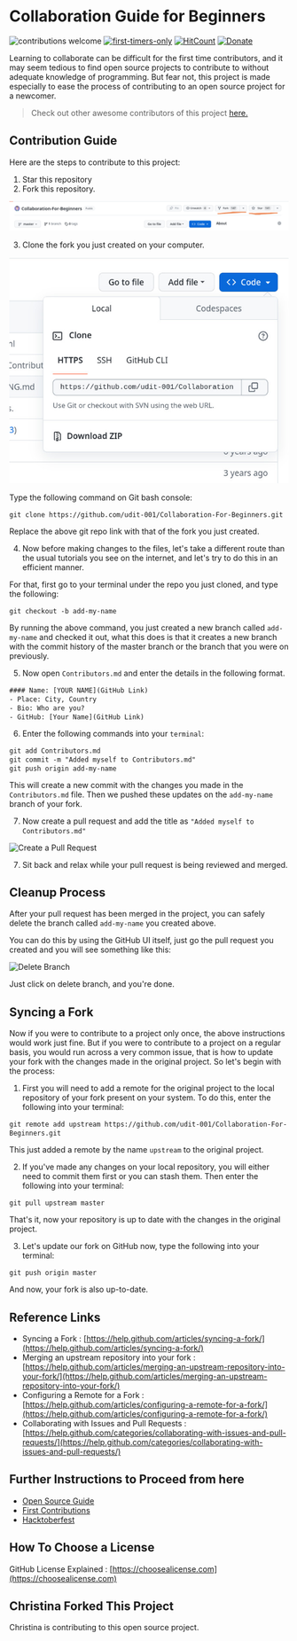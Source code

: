 # Collaboration Guide for Beginners

![contributions welcome](https://img.shields.io/badge/contributions-welcome-brightgreen.svg?style=flat-square)
[![first-timers-only](https://img.shields.io/badge/first--timers--only-friendly-blue.svg?style=flat-square)](https://www.firsttimersonly.com/)
[![HitCount](http://hits.dwyl.io/udit-001/Collaboration-For-Beginners.svg)](http://hits.dwyl.io/udit-001/Collaboration-For-Beginners)
[![Donate](https://img.shields.io/badge/Donate-Buy%20Me%20a%20Coffee-orange?style=flat-square&logo=buy+me+a+coffee)](https://www.buymeacoffee.com/idiomprog)



Learning to collaborate can be difficult for the first time contributors, and it may seem tedious to find open source projects to contribute to without adequate knowledge of programming. But fear not, this project is made especially to ease the process of contributing to an open source project for a newcomer.

>Check out other awesome contributors of this project [here.](https://udit-001.github.io/Collaboration-For-Beginners/Contributors)

## Contribution Guide

Here are the steps to contribute to this project:

1. Star this repository
2. Fork this repository.

![Fork & Star the Repository](https://raw.githubusercontent.com/udit-001/Collaboration-For-Beginners/master/img/fork.jpg)

3. Clone the fork you just created on your computer.

![Clone this repository](https://raw.githubusercontent.com/udit-001/Collaboration-For-Beginners/master/img/clone.jpg)

Type the following command on Git bash console:
```git
git clone https://github.com/udit-001/Collaboration-For-Beginners.git
```

Replace the above git repo link with that of the fork you just created.

4. Now before making changes to the files, let's take a different route than the usual tutorials you see on the internet, and let's try to do this in an efficient manner. 

For that, first go to your terminal under the repo you just cloned, and type the following:

```git
git checkout -b add-my-name
```

By running the above command, you just created a new branch called `add-my-name` and checked it out, what this does is that it creates a new branch with the commit history of the master branch or the branch that you were on previously.

5. Now open `Contributors.md` and enter the details in the following format.

```
#### Name: [YOUR NAME](GitHub Link)
- Place: City, Country
- Bio: Who are you?
- GitHub: [Your Name](GitHub Link)
```

6. Enter the following commands into your `terminal`:
```git
git add Contributors.md
git commit -m "Added myself to Contributors.md"
git push origin add-my-name
```

This will create a new commit with the changes you made in the `Contributors.md` file. Then we pushed these updates on the `add-my-name` branch of your fork.

7. Now create a pull request and add the title as `"Added myself to Contributors.md"`

![Create a Pull Request](https://raw.githubusercontent.com/udit-001/Collaboration-For-Beginners/master/img/PR.jpg)

7. Sit back and relax while your pull request is being reviewed and merged.

## Cleanup Process
After your pull request has been merged in the project, you can safely delete the branch called `add-my-name` you created above.

You can do this by using the GitHub UI itself, just go the pull request you created and you will see something like this:

![Delete Branch](/img/merged.png)

Just click on delete branch, and you're done.

## Syncing a Fork
Now if you were to contribute to a project only once, the above instructions would work just fine. But if you were to contribute to a project on a regular basis, you would run across a very common issue, that is how to update your fork with the changes made in the original project. So let's begin with the process:

1. First you will need to add a remote for the original project to the local repository of your fork present on your system. To do this, enter the following into your terminal:

```
git remote add upstream https://github.com/udit-001/Collaboration-For-Beginners.git
```

This just added a remote by the name `upstream` to the original project.


2. If you've made any changes on your local repository, you will either need to commit them first or you can stash them. Then enter the following into your terminal:

```
git pull upstream master 
```

That's it, now your repository is up to date with the changes in the original project.

3. Let's update our fork on GitHub now, type the following into your terminal:

```
git push origin master
```

And now, your fork is also up-to-date.



## Reference Links

- Syncing a Fork : [https://help.github.com/articles/syncing-a-fork/](https://help.github.com/articles/syncing-a-fork/)
- Merging an upstream repository into your fork : [https://help.github.com/articles/merging-an-upstream-repository-into-your-fork/](https://help.github.com/articles/merging-an-upstream-repository-into-your-fork/)
- Configuring a Remote for a Fork : [https://help.github.com/articles/configuring-a-remote-for-a-fork/](https://help.github.com/articles/configuring-a-remote-for-a-fork/)
- Collaborating with Issues and Pull Requests : [https://help.github.com/categories/collaborating-with-issues-and-pull-requests/](https://help.github.com/categories/collaborating-with-issues-and-pull-requests/)

## Further Instructions to Proceed from here
- [Open Source Guide](https://opensource.guide/)
- [First Contributions](https://github.com/Roshanjossey/first-contributions)
- [Hacktoberfest](https://github.com/AliceWonderland/hacktoberfest)

## How To Choose a License
GitHub License Explained : [https://choosealicense.com](https://choosealicense.com)

## Christina Forked This Project
Christina is contributing to this open source project.
